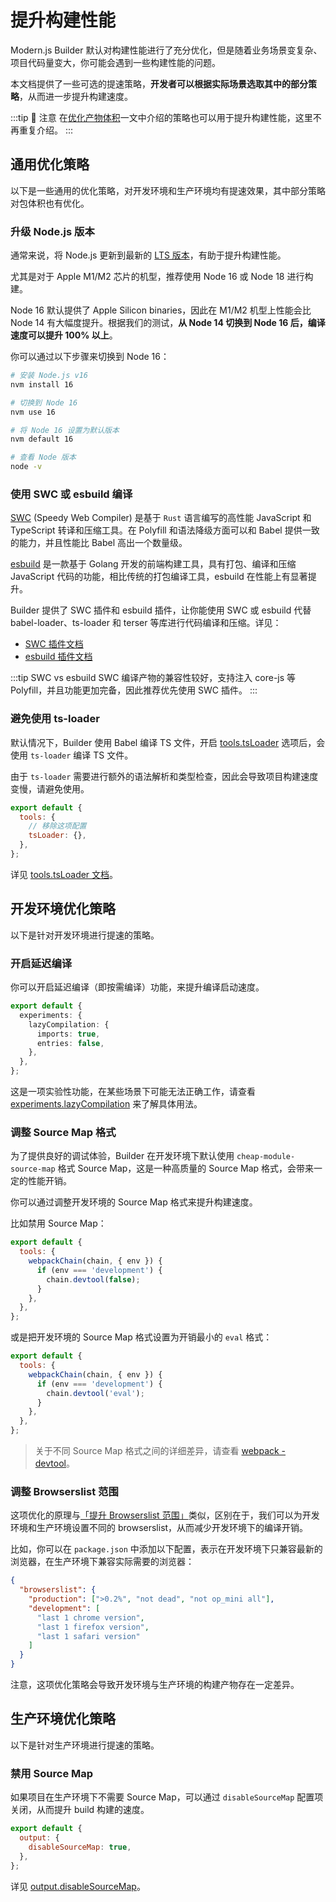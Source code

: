 # 提升构建性能

Modern.js Builder 默认对构建性能进行了充分优化，但是随着业务场景变复杂、项目代码量变大，你可能会遇到一些构建性能的问题。

本文档提供了一些可选的提速策略，**开发者可以根据实际场景选取其中的部分策略**，从而进一步提升构建速度。

:::tip 📢 注意
在[优化产物体积](/guide/optimization/optimize-bundle.html)一文中介绍的策略也可以用于提升构建性能，这里不再重复介绍。
:::

## 通用优化策略

以下是一些通用的优化策略，对开发环境和生产环境均有提速效果，其中部分策略对包体积也有优化。

### 升级 Node.js 版本

通常来说，将 Node.js 更新到最新的 [LTS 版本](https://github.com/nodejs/release#release-schedule)，有助于提升构建性能。

尤其是对于 Apple M1/M2 芯片的机型，推荐使用 Node 16 或 Node 18 进行构建。

Node 16 默认提供了 Apple Silicon binaries，因此在 M1/M2 机型上性能会比 Node 14 有大幅度提升。根据我们的测试，**从 Node 14 切换到 Node 16 后，编译速度可以提升 100% 以上**。

你可以通过以下步骤来切换到 Node 16：

```bash
# 安装 Node.js v16
nvm install 16

# 切换到 Node 16
nvm use 16

# 将 Node 16 设置为默认版本
nvm default 16

# 查看 Node 版本
node -v
```

### 使用 SWC 或 esbuild 编译

[SWC](https://swc.rs/) (Speedy Web Compiler) 是基于 `Rust` 语言编写的高性能 JavaScript 和 TypeScript 转译和压缩工具。在 Polyfill 和语法降级方面可以和 Babel 提供一致的能力，并且性能比 Babel 高出一个数量级。

[esbuild](https://esbuild.github.io/) 是一款基于 Golang 开发的前端构建工具，具有打包、编译和压缩 JavaScript 代码的功能，相比传统的打包编译工具，esbuild 在性能上有显著提升。

Builder 提供了 SWC 插件和 esbuild 插件，让你能使用 SWC 或 esbuild 代替 babel-loader、ts-loader 和 terser 等库进行代码编译和压缩。详见：

- [SWC 插件文档](/plugins/plugin-swc.html)
- [esbuild 插件文档](/plugins/plugin-esbuild.html)

:::tip SWC vs esbuild
SWC 编译产物的兼容性较好，支持注入 core-js 等 Polyfill，并且功能更加完备，因此推荐优先使用 SWC 插件。
:::

### 避免使用 ts-loader

默认情况下，Builder 使用 Babel 编译 TS 文件，开启 [tools.tsLoader](/api/config-tools.html#toolstsloader) 选项后，会使用 `ts-loader` 编译 TS 文件。

由于 `ts-loader` 需要进行额外的语法解析和类型检查，因此会导致项目构建速度变慢，请避免使用。

```js
export default {
  tools: {
    // 移除这项配置
    tsLoader: {},
  },
};
```

详见 [tools.tsLoader 文档](/api/config-tools.html#toolstsloader)。

## 开发环境优化策略

以下是针对开发环境进行提速的策略。

### 开启延迟编译

你可以开启延迟编译（即按需编译）功能，来提升编译启动速度。

```ts
export default {
  experiments: {
    lazyCompilation: {
      imports: true,
      entries: false,
    },
  },
};
```

这是一项实验性功能，在某些场景下可能无法正确工作，请查看 [experiments.lazyCompilation](/api/config-experiments.html#experiments-lazycompilation) 来了解具体用法。

### 调整 Source Map 格式

为了提供良好的调试体验，Builder 在开发环境下默认使用 `cheap-module-source-map` 格式 Source Map，这是一种高质量的 Source Map 格式，会带来一定的性能开销。

你可以通过调整开发环境的 Source Map 格式来提升构建速度。

比如禁用 Source Map：

```js
export default {
  tools: {
    webpackChain(chain, { env }) {
      if (env === 'development') {
        chain.devtool(false);
      }
    },
  },
};
```

或是把开发环境的 Source Map 格式设置为开销最小的 `eval` 格式：

```js
export default {
  tools: {
    webpackChain(chain, { env }) {
      if (env === 'development') {
        chain.devtool('eval');
      }
    },
  },
};
```

> 关于不同 Source Map 格式之间的详细差异，请查看 [webpack - devtool](https://webpack.js.org/configuration/devtool/)。

### 调整 Browserslist 范围

这项优化的原理与[「提升 Browserslist 范围」](/guide/optimization/optimize-bundle.html#adjust-browserslist)类似，区别在于，我们可以为开发环境和生产环境设置不同的 browserslist，从而减少开发环境下的编译开销。

比如，你可以在 `package.json` 中添加以下配置，表示在开发环境下只兼容最新的浏览器，在生产环境下兼容实际需要的浏览器：

```json
{
  "browserslist": {
    "production": [">0.2%", "not dead", "not op_mini all"],
    "development": [
      "last 1 chrome version",
      "last 1 firefox version",
      "last 1 safari version"
    ]
  }
}
```

注意，这项优化策略会导致开发环境与生产环境的构建产物存在一定差异。

## 生产环境优化策略

以下是针对生产环境进行提速的策略。

### 禁用 Source Map

如果项目在生产环境下不需要 Source Map，可以通过 `disableSourceMap` 配置项关闭，从而提升 build 构建的速度。

```js
export default {
  output: {
    disableSourceMap: true,
  },
};
```

详见 [output.disableSourceMap](/api/config-output.html#outputdisablesourcemap)。
